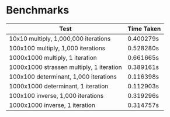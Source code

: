 # Benchmarks

| Test                                     | Time Taken |
| ---------------------------------------- | ---------- |
| 10x10 multiply, 1,000,000 iterations     | 0.400279s  |
| 100x100 multiply, 1,000 iterations       | 0.528280s  |
| 1000x1000 multiply, 1 iteration          | 0.661665s  |
| 1000x1000 strassen multiply, 1 iteration | 0.389161s  |
| 100x100 determinant, 1,000 iterations    | 0.116398s  |
| 1000x1000 determinant, 1 iteration       | 0.112903s  |
| 100x100 inverse, 1,000 iterations        | 0.319296s  |
| 1000x1000 inverse, 1 iteration           | 0.314757s  |
